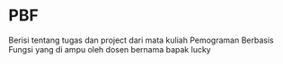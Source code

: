 # PBF
Berisi tentang tugas dan project dari mata kuliah Pemograman Berbasis Fungsi yang di ampu oleh dosen bernama bapak lucky 
